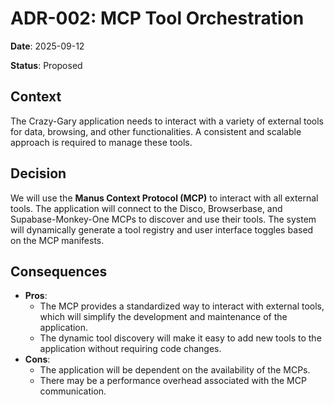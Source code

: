 # ADR-002: MCP Tool Orchestration

**Date**: 2025-09-12

**Status**: Proposed

## Context

The Crazy-Gary application needs to interact with a variety of external tools for data, browsing, and other functionalities. A consistent and scalable approach is required to manage these tools.

## Decision

We will use the **Manus Context Protocol (MCP)** to interact with all external tools. The application will connect to the Disco, Browserbase, and Supabase-Monkey-One MCPs to discover and use their tools. The system will dynamically generate a tool registry and user interface toggles based on the MCP manifests.

## Consequences

*   **Pros**:
    *   The MCP provides a standardized way to interact with external tools, which will simplify the development and maintenance of the application.
    *   The dynamic tool discovery will make it easy to add new tools to the application without requiring code changes.
*   **Cons**:
    *   The application will be dependent on the availability of the MCPs.
    *   There may be a performance overhead associated with the MCP communication.

